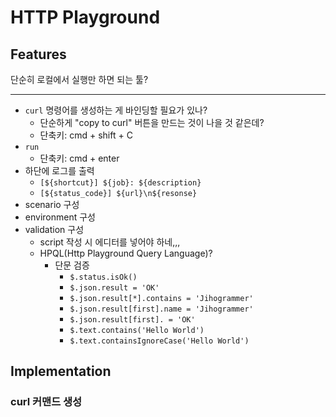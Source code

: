 # HTTP Playground

## Features

단순히 로컬에서 실행만 하면 되는 툴?

---

- `curl` 명령어를 생성하는 게 바인딩할 필요가 있나?
  - 단순하게 "copy to curl" 버튼을 만드는 것이 나을 것 같은데?
  - 단축키: cmd + shift + C
- `run`
  - 단축키: cmd + enter
- 하단에 로그를 출력
  - `[${shortcut}] ${job}: ${description}`
  - `[${status_code}] ${url}\n${resonse}`
- scenario 구성
- environment 구성
- validation 구성
  - script 작성 시 에디터를 넣어야 하네,,,
  - HPQL(Http Playground Query Language)?
    - 단문 검증
      - `$.status.isOk()`
      - `$.json.result = 'OK'`
      - `$.json.result[*].contains = 'Jihogrammer'`
      - `$.json.result[first].name = 'Jihogrammer'`
      - `$.json.result[first]. = 'OK'`
      - `$.text.contains('Hello World')`
      - `$.text.containsIgnoreCase('Hello World')`

## Implementation

### curl 커맨드 생성


